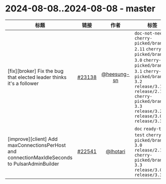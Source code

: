 # 2024-08-08..2024-08-08 - master
| 标题 | 链接 | 作者 | 标签 |
| - | :--: | :--: | - |
| [fix][broker] Fix the bug that elected leader thinks it's a follower | [#23138](https://github.com/apache/pulsar/pull/23138) | [@heesung-sn](https://github.com/heesung-sn) | `doc-not-needed` `cherry-picked/branch-2.11` `cherry-picked/branch-3.0` `cherry-picked/branch-3.1` `cherry-picked/branch-3.2` `release/3.1.4` `release/2.11.5` `cherry-picked/branch-3.3` `release/3.2.5` `release/3.0.7` `release/3.3.2`  | 
| [improve][client] Add maxConnectionsPerHost and connectionMaxIdleSeconds to PulsarAdminBuilder | [#22541](https://github.com/apache/pulsar/pull/22541) | [@lhotari](https://github.com/lhotari) | `doc` `ready-to-test` `cherry-picked/branch-3.0` `release/2.11.5` `cherry-picked/branch-3.3` `release/3.0.7` `release/3.3.2`  | 
